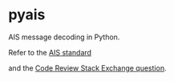 # pyais

AIS message decoding in Python.

Refer to the
[AIS standard](https://en.wikipedia.org/wiki/Automatic_identification_system#Message_format)

and the
[Code Review Stack Exchange question](https://codereview.stackexchange.com/questions/230258/decoding-of-binary-data-ais-from-socket).
